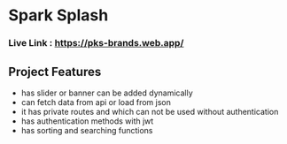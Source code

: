 # Spark Splash

### Live Link : https://pks-brands.web.app/

## Project Features

- has slider or banner can be added dynamically
- can fetch data from api or load from json
- it has private routes and which can not be used without authentication
- has authentication methods with jwt
- has sorting and searching functions
